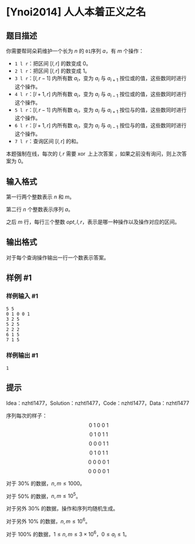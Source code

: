 # [Ynoi2014] 人人本着正义之名

## 题目描述

你需要帮珂朵莉维护一个长为 $n$ 的 `01`序列 $a$，有 $m$ 个操作：  
- `1 l r`：把区间 $[l,r]$ 的数变成 $0$。
- `2 l r`：把区间 $[l,r]$ 的数变成 $1$。
- `3 l r`：$[l,r-1]$ 内所有数 $a_i$，变为 $a_i$ 与 $a_{i+1}$ 按位或的值，这些数同时进行这个操作。
- `4 l r`：$[l+1,r]$ 内所有数 $a_i$，变为 $a_i$ 与 $a_{i-1}$ 按位或的值，这些数同时进行这个操作。
- `5 l r`：$[l,r-1]$ 内所有数 $a_i$，变为 $a_i$ 与 $a_{i+1}$ 按位与的值，这些数同时进行这个操作。
- `6 l r`：$[l+1,r]$ 内所有数 $a_i$，变为 $a_i$ 与 $a_{i-1}$ 按位与的值，这些数同时进行这个操作。
- `7 l r`：查询区间 $[l,r]$ 的和。

本题强制在线，每次的 $l,r$ 需要 $\operatorname{xor}$ 上上次答案 ，如果之前没有询问，则上次答案为 $0$。

## 输入格式

第一行两个整数表示 $n$ 和 $m$。

第二行 $n$ 个整数表示序列 $a$。

之后 $m$ 行，每行三个整数 $opt,l,r$，表示是哪一种操作以及操作对应的区间。


## 输出格式

对于每个查询操作输出一行一个数表示答案。

## 样例 #1

### 样例输入 #1
```
5 5
0 1 0 0 1
3 2 5
5 2 5
2 2 2
6 1 5
7 1 5
```

### 样例输出 #1

```
1
```

## 提示

Idea：nzhtl1477，Solution：nzhtl1477，Code：nzhtl1477，Data：nzhtl1477

序列每次的样子：
$$0\ 1\ 0\ 0\ 1$$
$$0\ 1\ 0\ 1\ 1$$
$$0\ 0\ 0\ 1\ 1$$
$$0\ 1\ 0\ 1\ 1$$
$$0\ 0\ 0\ 0\ 1$$
$$0\ 0\ 0\ 0\ 1$$

对于 $30\%$ 的数据，$n,m\leq 1000$。

对于 $50\%$ 的数据，$n,m\leq 10^5$。

对于另外 $30\%$ 的数据，操作和序列均随机生成。

对于另外 $10\%$ 的数据，$n,m\leq 10^6$。

对于 $100\%$ 的数据，$1\leq n,m\leq 3 \times 10^6$，$0\leq a_i\leq 1$。
